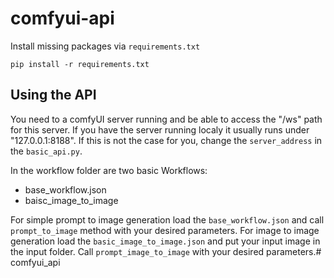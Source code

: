 # comfyui-api

Install missing packages via `requirements.txt`

`pip install -r requirements.txt`

## Using the API

You need to a comfyUI server running and be able to access the "/ws" path for this server. If you have the server running localy it usually runs under "127.0.0.1:8188".
If this is not the case for you, change the `server_address` in the `basic_api.py`.

In the workflow folder are two basic Workflows:
- base_workflow.json
- baisc_image_to_image

For simple prompt to image generation load the `base_workflow.json` and call `prompt_to_image` method with your desired parameters.
For image to image generation load the `basic_image_to_image.json` and put your input image in the input folder. Call `prompt_image_to_image` with your desired parameters.# comfyui_api
